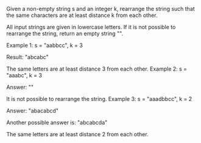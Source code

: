Given a non-empty string s and an integer k, rearrange the string such that the same characters are at least distance k from each other.

All input strings are given in lowercase letters. If it is not possible to rearrange the string, return an empty string "".

Example 1:
s = "aabbcc", k = 3

Result: "abcabc"

The same letters are at least distance 3 from each other.
Example 2:
s = "aaabc", k = 3 

Answer: ""

It is not possible to rearrange the string.
Example 3:
s = "aaadbbcc", k = 2

Answer: "abacabcd"

Another possible answer is: "abcabcda"

The same letters are at least distance 2 from each other.